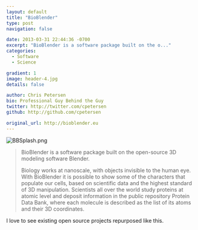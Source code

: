```yaml
---
layout: default
title: "BioBlender"
type: post
navigation: false

date: 2013-03-31 22:44:36 -0700
excerpt: "BioBlender is a software package built on the o..."
categories:
  - Software
  - Science

gradient: 1
image: header-4.jpg
details: false

author: Chris Petersen
bio: Professional Guy Behind the Guy
twitter: http://twitter.com/cpetersen
github: http://github.com/cpetersen

original_url: http://bioblender.eu
---
```



  ![BBSplash.png](/attachments/7202a809872ea3b997defdcd19055442/image.png) 

 > BioBlender is a software package built on the open-source 3D modeling software Blender.
 > 
 > Biology works at nanoscale, with objects invisible to the human eye. With BioBlender it is possible to show some of the characters that populate our cells, based on scientific data and the highest standard of 3D manipulation. Scientists all over the world study proteins at atomic level and deposit information in the public repository Protein Data Bank, where each molecule is described as the list of its atoms and their 3D coordinates.

 I love to see existing open source projects repurposed like this. 
